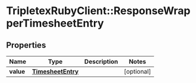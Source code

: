 # TripletexRubyClient::ResponseWrapperTimesheetEntry

## Properties
Name | Type | Description | Notes
------------ | ------------- | ------------- | -------------
**value** | [**TimesheetEntry**](TimesheetEntry.md) |  | [optional] 


